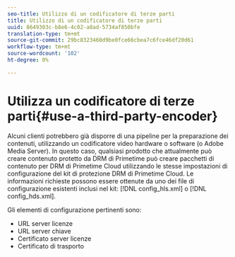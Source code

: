 ```yaml
---
seo-title: Utilizzo di un codificatore di terze parti
title: Utilizzo di un codificatore di terze parti
uuid: 8649303c-b8e6-4c02-a8ad-5734af850bfe
translation-type: tm+mt
source-git-commit: 29bc8323460d9be0fce66cbea7c6fce46df20d61
workflow-type: tm+mt
source-wordcount: '102'
ht-degree: 0%

---
```



# Utilizza un codificatore di terze parti{#use-a-third-party-encoder}

Alcuni clienti potrebbero già disporre di una pipeline per la preparazione dei contenuti, utilizzando un codificatore video hardware o software (o  Adobe Media Server). In questo caso, qualsiasi prodotto che attualmente può creare contenuto protetto da DRM di Primetime può creare pacchetti di contenuto per DRM di Primetime Cloud utilizzando le stesse impostazioni di configurazione del kit di protezione DRM di Primetime Cloud. Le informazioni richieste possono essere ottenute da uno dei file di configurazione esistenti inclusi nel kit: [!DNL config_hls.xml] o [!DNL config_hds.xml].

Gli elementi di configurazione pertinenti sono:

* URL server licenze
* URL server chiave
* Certificato server licenze
* Certificato di trasporto

